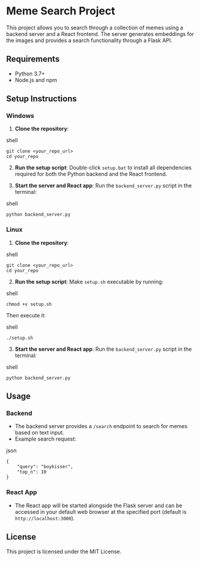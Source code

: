# Meme Search Project

This project allows you to search through a collection of memes using a backend server and a React frontend. The server generates embeddings for the images and provides a search functionality through a Flask API.

## Requirements

- Python 3.7+
- Node.js and npm

## Setup Instructions

### Windows

1. **Clone the repository**:
    
shell

    git clone <your_repo_url>
    cd your_repo
    
2. **Run the setup script**:
    Double-click `setup.bat` to install all dependencies required for both the Python backend and the React frontend.

3. **Start the server and React app**:
    Run the `backend_server.py` script in the terminal:
    
shell

    python backend_server.py
    
### Linux

1. **Clone the repository**:
    
shell

    git clone <your_repo_url>
    cd your_repo
    
2. **Run the setup script**:
    Make `setup.sh` executable by running:
    
shell
    
    chmod +x setup.sh
    
Then execute it:
    
shell

    ./setup.sh
    
3. **Start the server and React app**:
    Run the `backend_server.py` script in the terminal:
    
shell

    python backend_server.py
    
## Usage

### Backend

- The backend server provides a `/search` endpoint to search for memes based on text input.
- Example search request:
    
json

    {
        "query": "boykisser",
        "top_n": 10
    }
    
### React App

- The React app will be started alongside the Flask server and can be accessed in your default web browser at the specified port (default is `http://localhost:3000`).

## License

This project is licensed under the MIT License.
